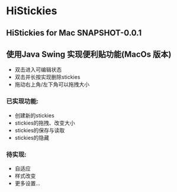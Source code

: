  HiStickies
======
HiStickies for Mac SNAPSHOT-0.0.1
--

## 使用Java Swing 实现便利贴功能(MacOs 版本)
* 双击进入可编辑状态
* 双击并长按实现删除stickies
* 拖动右上角/左下角可以拖拽大小
### 已实现功能:
* 创建新的stickies
* stickies的拖拽、改变大小
* stickies的保存与读取
* stickies的隐藏

### 待实现:
* 自适应
* 样式改变
* 更多设置...
